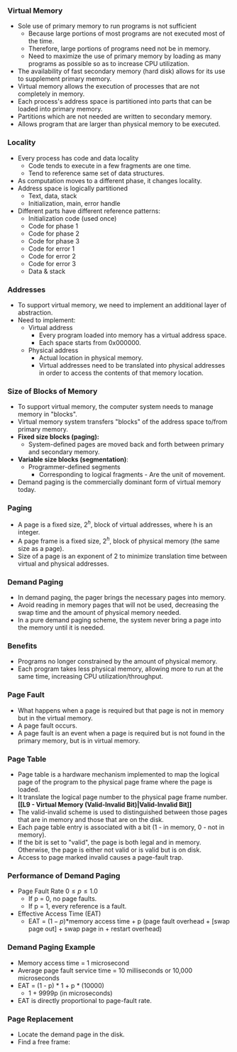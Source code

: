 ### Virtual Memory
- Sole use of primary memory to run programs is not sufficient
	- Because large portions of most programs are not executed most of the time.
	- Therefore, large portions of programs need not be in memory.
	- Need to maximize the use of primary memory by loading as many programs as possible so as to increase CPU utilization.
- The availability of fast secondary memory (hard disk) allows for its use to supplement primary memory.
- Virtual memory allows the execution of processes that are not completely in memory.
- Each process's address space is partitioned into parts that can be loaded into primary memory.
- Partitions which are not needed are written to secondary memory.
- Allows program that are larger than physical memory to be executed.

### Locality
- Every process has code and data locality
	- Code tends to execute in a few fragments are one time.
	- Tend to reference same set of data structures.
- As computation moves to a different phase, it changes locality.
- Address space is logically partitioned
	- Text, data, stack
	- Initialization, main, error handle
- Different parts have different reference patterns:
	- Initialization code (used once)
	- Code for phase 1
	- Code for phase 2
	- Code for phase 3
	- Code for error 1
	- Code for error 2
	- Code for error 3
	- Data & stack

### Addresses
- To support virtual memory, we need to implement an additional layer of abstraction.
- Need to implement:
	- Virtual address
		- Every program loaded into memory has a virtual address space.
		- Each space starts from 0x000000.
	- Physical address
		- Actual location in physical memory.
		- Virtual addresses need to be translated into physical addresses in order to access the contents of that memory location.

### Size of Blocks of Memory
- To support virtual memory, the computer system needs to manage memory in "blocks".
- Virtual memory system transfers "blocks" of the address space to/from primary memory.
- **Fixed size blocks (paging):**
	- System-defined pages are moved back and forth between primary and secondary memory.
- **Variable size blocks (segmentation)**:
	- Programmer-defined segments 
		- Corresponding to logical fragments - Are the unit of movement.
- Demand paging is the commercially dominant form of virtual memory today.

### Paging
- A page is a fixed size, $2^h$, block of virtual addresses, where h is an integer.
- A page frame is a fixed size, $2^h$, block of physical memory (the same size as a page).
- Size of a page is an exponent of 2 to minimize translation time between virtual and physical addresses.

### Demand Paging
- In demand paging, the pager brings the necessary pages into memory.
- Avoid reading in memory pages that will not be used, decreasing the swap time and the amount of physical memory needed.
- In a pure demand paging scheme, the system never bring a page into the memory until it is needed.

### Benefits
- Programs no longer constrained by the amount of physical memory.
- Each program takes less physical memory, allowing more to run at the same time, increasing CPU utilization/throughput.

### Page Fault
- What happens when a page is required but that page is not in memory but in the virtual memory.
- A page fault occurs.
- A page fault is an event when a page is required but is not found in the primary memory, but is in virtual memory.

### Page Table
- Page table is a hardware mechanism implemented to map the logical page of the program to the physical page frame where the page is loaded.
- It translate the logical page number to the physical page frame number.
**[[L9 - Virtual Memory (Valid-Invalid Bit)|Valid-Invalid Bit]]**
- The valid-invalid scheme is used to distinguished between those pages that are in memory and those that are on the disk.
- Each page table entry is associated with a bit (1 - in memory, 0 - not in memory).
- If the bit is set to "valid", the page is both legal and in memory. Otherwise, the page is either not valid or is valid but is on disk.
- Access to page marked invalid causes a page-fault trap.

### Performance of Demand Paging
- Page Fault Rate $0\le p \le1.0$
	- If p = 0, no page faults.
	- If p = 1, every reference is a fault.
- Effective Access Time (EAT)
	- EAT = $(1 - p) *$memory access time + p (page fault overhead + \[swap page out] + swap page in + restart overhead)

### Demand Paging Example
- Memory access time = 1 microsecond
- Average page fault service time = 10 milliseconds or 10,000 microseconds
- EAT = (1 - p) * 1 + p * (10000)
	- 1 + 9999p (in microseconds)
- EAT is directly proportional to page-fault rate.

### Page Replacement
- Locate the demand page in the disk.
- Find a free frame:
